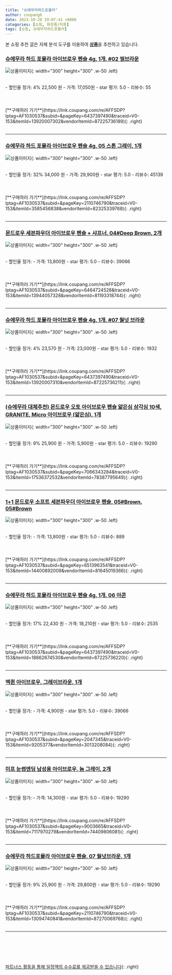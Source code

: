 ```yaml
---
title: "슈에무라하드포뮬라"
author: coupang6
date: 2023-10-20 19:07:41 +0800
categories: [쇼핑, 화장품/미용]
tags: [쇼핑, 슈에무라하드포뮬라]
---
```


본 쇼핑 추천 글은 자체 분석 도구를 이용하여 [**상품**](https://link.coupang.com/a/bao1ui)을 추천하고 있습니다.

### [슈에무라 하드 포뮬라 아이브로우 펜슬 4g, 1개, #02 씰브라운](https://link.coupang.com/re/AFFSDP?lptag=AF1030537&subid=&pageKey=6437397490&traceid=V0-153&itemId=13920007302&vendorItemId=87225736189)

![상품이미지](https://thumbnail7.coupangcdn.com/thumbnails/remote/230x230ex/image/vendor_inventory/f8d8/eeb675c627d1d38c4e62a88c3852a472bc66ee5cf68c082d3238c77a39c5.jpg){: width="300" height="300" .w-50 .left}


<br>
- 할인율 정가: 4%  22,500   원
- 가격: 17,050원
- star 평가: 5.0
- 리뷰수: 55
<br>
<br>
<br>
<br>
[**구매하러 가기**](https://link.coupang.com/re/AFFSDP?lptag=AF1030537&subid=&pageKey=6437397490&traceid=V0-153&itemId=13920007302&vendorItemId=87225736189){: .right}
<br>
<br>

---

### [슈에무라 하드 포뮬라 아이브로우 펜슬 4g, 05 스톤 그레이, 1개](https://link.coupang.com/re/AFFSDP?lptag=AF1030537&subid=&pageKey=2110746790&traceid=V0-153&itemId=3585456838&vendorItemId=82325339768)

![상품이미지](https://thumbnail9.coupangcdn.com/thumbnails/remote/230x230ex/image/vendor_inventory/8605/7ad8d960bb413ac5edd65bcb119bfdc9b81a680e167d4654baa13fc8b39c.jpg){: width="300" height="300" .w-50 .left}


<br>
- 할인율 정가: 32%  34,000   원
- 가격: 29,900원
- star 평가: 5.0
- 리뷰수: 45139
<br>
<br>
<br>
<br>
[**구매하러 가기**](https://link.coupang.com/re/AFFSDP?lptag=AF1030537&subid=&pageKey=2110746790&traceid=V0-153&itemId=3585456838&vendorItemId=82325339768){: .right}
<br>
<br>

---

### [몬드로우 세븐파우더 아이브로우 펜슬 + 샤프너, 04#Deep Brown, 2개](https://link.coupang.com/re/AFFSDP?lptag=AF1030537&subid=&pageKey=6464724528&traceid=V0-153&itemId=13944057328&vendorItemId=81193318744)

![상품이미지](https://thumbnail6.coupangcdn.com/thumbnails/remote/230x230ex/image/vendor_inventory/f5e9/64b1bf5a5823243a0fde761cad4000907f4417555b610c35879712817584.jpg){: width="300" height="300" .w-50 .left}


<br>
- 할인율 정가: 
- 가격: 13,800원
- star 평가: 5.0
- 리뷰수: 39066
<br>
<br>
<br>
<br>
[**구매하러 가기**](https://link.coupang.com/re/AFFSDP?lptag=AF1030537&subid=&pageKey=6464724528&traceid=V0-153&itemId=13944057328&vendorItemId=81193318744){: .right}
<br>
<br>

---

### [슈에무라 하드 포뮬라 아이브로우 펜슬 4g, 1개, #07 월넛 브라운](https://link.coupang.com/re/AFFSDP?lptag=AF1030537&subid=&pageKey=6437397490&traceid=V0-153&itemId=13920007310&vendorItemId=87225736211)

![상품이미지](https://thumbnail7.coupangcdn.com/thumbnails/remote/230x230ex/image/vendor_inventory/f8d8/eeb675c627d1d38c4e62a88c3852a472bc66ee5cf68c082d3238c77a39c5.jpg){: width="300" height="300" .w-50 .left}


<br>
- 할인율 정가: 4%  23,570   원
- 가격: 23,000원
- star 평가: 5.0
- 리뷰수: 1932
<br>
<br>
<br>
<br>
[**구매하러 가기**](https://link.coupang.com/re/AFFSDP?lptag=AF1030537&subid=&pageKey=6437397490&traceid=V0-153&itemId=13920007310&vendorItemId=87225736211){: .right}
<br>
<br>

---

### [(슈에무라 대체추천) 몬드로우 오토 아이브로우 펜슬 얇은심 삼각심 10색, GRANITE, Micro 아이브로우 (얇은심), 1개](https://link.coupang.com/re/AFFSDP?lptag=AF1030537&subid=&pageKey=7066343284&traceid=V0-153&itemId=17536372532&vendorItemId=78387795649)

![상품이미지](https://thumbnail10.coupangcdn.com/thumbnails/remote/230x230ex/image/vendor_inventory/233b/e7749e64fc88837624c9e082e57dfe54feb40b4d63f5b5466623b25fa6f5.jpg){: width="300" height="300" .w-50 .left}


<br>
- 할인율 정가: 9%  25,900   원
- 가격: 5,900원
- star 평가: 5.0
- 리뷰수: 19290
<br>
<br>
<br>
<br>
[**구매하러 가기**](https://link.coupang.com/re/AFFSDP?lptag=AF1030537&subid=&pageKey=7066343284&traceid=V0-153&itemId=17536372532&vendorItemId=78387795649){: .right}
<br>
<br>

---

### [1+1 몬드로우 소프트 세븐파우더 아이브로우 펜슬, 05#Brown, 05#Brown](https://link.coupang.com/re/AFFSDP?lptag=AF1030537&subid=&pageKey=6513963541&traceid=V0-153&itemId=14400892009&vendorItemId=81645019366)

![상품이미지](https://thumbnail6.coupangcdn.com/thumbnails/remote/230x230ex/image/vendor_inventory/b12a/578f559b40e11d5decb12f8a4fcd06ed9e39d14fba67ab59c5da0101cdf9.jpg){: width="300" height="300" .w-50 .left}


<br>
- 할인율 정가: 
- 가격: 13,800원
- star 평가: 5.0
- 리뷰수: 889
<br>
<br>
<br>
<br>
[**구매하러 가기**](https://link.coupang.com/re/AFFSDP?lptag=AF1030537&subid=&pageKey=6513963541&traceid=V0-153&itemId=14400892009&vendorItemId=81645019366){: .right}
<br>
<br>

---

### [슈에무라 하드 포뮬라 아이브로우 펜슬 4g, 1개, 06 아콘](https://link.coupang.com/re/AFFSDP?lptag=AF1030537&subid=&pageKey=6437397490&traceid=V0-153&itemId=18862674530&vendorItemId=87225736220)

![상품이미지](https://thumbnail7.coupangcdn.com/thumbnails/remote/230x230ex/image/vendor_inventory/f8d8/eeb675c627d1d38c4e62a88c3852a472bc66ee5cf68c082d3238c77a39c5.jpg){: width="300" height="300" .w-50 .left}


<br>
- 할인율 정가: 17%  22,430   원
- 가격: 18,210원
- star 평가: 5.0
- 리뷰수: 2535
<br>
<br>
<br>
<br>
[**구매하러 가기**](https://link.coupang.com/re/AFFSDP?lptag=AF1030537&subid=&pageKey=6437397490&traceid=V0-153&itemId=18862674530&vendorItemId=87225736220){: .right}
<br>
<br>

---

### [맥퀸 아이브로우, 그레이브라운, 1개](https://link.coupang.com/re/AFFSDP?lptag=AF1030537&subid=&pageKey=2047345&traceid=V0-153&itemId=9205377&vendorItemId=3013208084)

![상품이미지](https://thumbnail9.coupangcdn.com/thumbnails/remote/230x230ex/image/product/image/vendoritem/2016/04/29/3013208084/5059b88f-0e0c-4b36-b9b2-a6ead61f7df7.jpg){: width="300" height="300" .w-50 .left}


<br>
- 할인율 정가: 
- 가격: 4,900원
- star 평가: 5.0
- 리뷰수: 39066
<br>
<br>
<br>
<br>
[**구매하러 가기**](https://link.coupang.com/re/AFFSDP?lptag=AF1030537&subid=&pageKey=2047345&traceid=V0-153&itemId=9205377&vendorItemId=3013208084){: .right}
<br>
<br>

---

### [미프 눈썹엔딩 남성용 아이브로우, 놈 그레이, 2개](https://link.coupang.com/re/AFFSDP?lptag=AF1030537&subid=&pageKey=9003665&traceid=V0-153&itemId=7117970279&vendorItemId=74409806081)

![상품이미지](https://thumbnail9.coupangcdn.com/thumbnails/remote/230x230ex/image/retail/images/1681942253040787-5d9d552b-13c7-4152-a484-047d85b0e742.jpg){: width="300" height="300" .w-50 .left}


<br>
- 할인율 정가: 
- 가격: 14,300원
- star 평가: 5.0
- 리뷰수: 19290
<br>
<br>
<br>
<br>
[**구매하러 가기**](https://link.coupang.com/re/AFFSDP?lptag=AF1030537&subid=&pageKey=9003665&traceid=V0-153&itemId=7117970279&vendorItemId=74409806081){: .right}
<br>
<br>

---

### [슈에무라 하드포뮬라 아이브로우 펜슬, 07 월넛브라운, 1개](https://link.coupang.com/re/AFFSDP?lptag=AF1030537&subid=&pageKey=2110746790&traceid=V0-153&itemId=13094740841&vendorItemId=87270069768)

![상품이미지](https://thumbnail10.coupangcdn.com/thumbnails/remote/230x230ex/image/vendor_inventory/d522/d679291228c9160a1315c760a782b8e6ff828e7616fdba977606f589143a.png){: width="300" height="300" .w-50 .left}


<br>
- 할인율 정가: 9%  25,900   원
- 가격: 29,800원
- star 평가: 5.0
- 리뷰수: 19290
<br>
<br>
<br>
<br>
[**구매하러 가기**](https://link.coupang.com/re/AFFSDP?lptag=AF1030537&subid=&pageKey=2110746790&traceid=V0-153&itemId=13094740841&vendorItemId=87270069768){: .right}
<br>
<br>

---
<br><br><br><br><br> [파트너스 활동을 통해 일정액의 수수료를 제공받을 수 있습니다](https://link.coupang.com/a/bao1ui){: .right}
